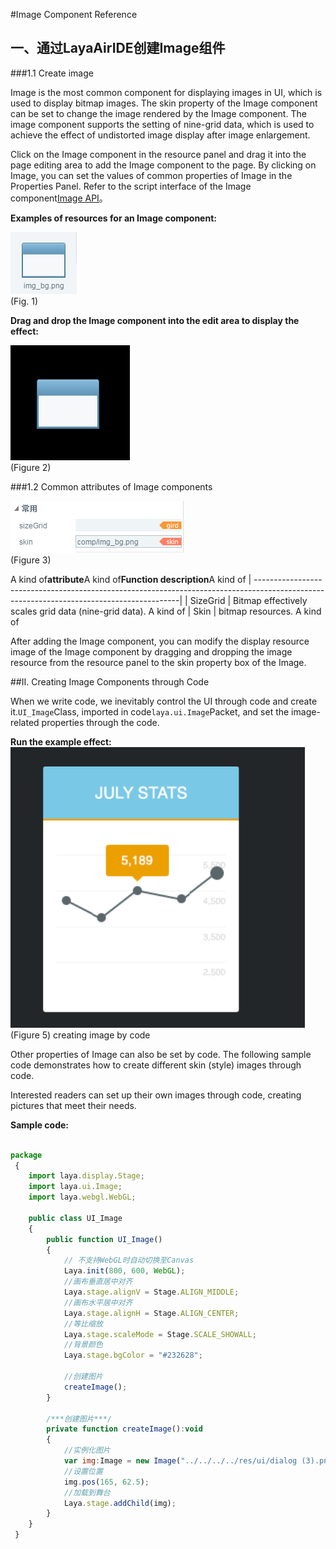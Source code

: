 #Image Component Reference



## 一、通过LayaAirIDE创建Image组件

###1.1 Create image

Image is the most common component for displaying images in UI, which is used to display bitmap images. The skin property of the Image component can be set to change the image rendered by the Image component. The image component supports the setting of nine-grid data, which is used to achieve the effect of undistorted image display after image enlargement.

Click on the Image component in the resource panel and drag it into the page editing area to add the Image component to the page. By clicking on Image, you can set the values of common properties of Image in the Properties Panel.
Refer to the script interface of the Image component[Image API](http://layaair.ldc.layabox.com/api/index.html?category=Core&class=laya.ui.Image)。

​**Examples of resources for an Image component:**

​![图片0.png](img/1.png)<br/>
(Fig. 1)

​**Drag and drop the Image component into the edit area to display the effect:**

​![图片0.png](img/2.png)<br/>
(Figure 2)

###1.2 Common attributes of Image components

​![图片0.png](img/3.png)<br/>
(Figure 3)

A kind of**attribute**A kind of**Function description**A kind of
| -----------------------------------------------------------------------------------------------------------------------------------------|
| SizeGrid | Bitmap effectively scales grid data (nine-grid data). A kind of
| Skin | bitmap resources. A kind of

After adding the Image component, you can modify the display resource image of the Image component by dragging and dropping the image resource from the resource panel to the skin property box of the Image.

##II. Creating Image Components through Code

When we write code, we inevitably control the UI through code and create it.`UI_Image`Class, imported in code`laya.ui.Image`Packet, and set the image-related properties through the code.

**Run the example effect:**
​![5](img/4.png)<br/>
(Figure 5) creating image by code

Other properties of Image can also be set by code. The following sample code demonstrates how to create different skin (style) images through code.

Interested readers can set up their own images through code, creating pictures that meet their needs.

**Sample code:**


```javascript

package
 {
	import laya.display.Stage;
	import laya.ui.Image;
	import laya.webgl.WebGL;
	
	public class UI_Image
	{
		public function UI_Image()
		{
			// 不支持WebGL时自动切换至Canvas
			Laya.init(800, 600, WebGL);
			//画布垂直居中对齐
			Laya.stage.alignV = Stage.ALIGN_MIDDLE;
			//画布水平居中对齐
			Laya.stage.alignH = Stage.ALIGN_CENTER;
			//等比缩放
			Laya.stage.scaleMode = Stage.SCALE_SHOWALL;
			//背景颜色
			Laya.stage.bgColor = "#232628";

			//创建图片
			createImage();			
		}

		/***创建图片***/
		private function createImage():void
		{
			//实例化图片
			var img:Image = new Image("../../../../res/ui/dialog (3).png");
			//设置位置
			img.pos(165, 62.5);
			//加载到舞台
			Laya.stage.addChild(img);
		}
	}
 }
```


